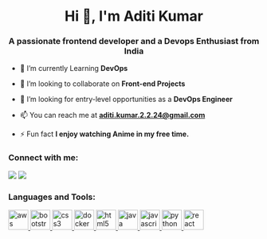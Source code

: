 <h1 align="center">Hi 👋, I'm Aditi Kumar</h1>
<h3 align="center">A passionate frontend developer and a Devops Enthusiast from India</h3>

- 🔭 I’m currently Learning **DevOps**

- 👯 I’m looking to collaborate on **Front-end Projects**

- 🤝 I’m looking for entry-level opportunities as a **DevOps Engineer**

- 📫 You can reach me at **aditi.kumar.2.2.24@gmail.com**

- ⚡ Fun fact **I enjoy watching Anime in my free time.**

<h3 align="left">Connect with me:</h3>
<p align="left">

<a href = "https://www.linkedin.com/in/aditi-kumar02242/"><img src="https://img.icons8.com/fluent/48/000000/linkedin.png"/></a>
<a href = "https://twitter.com/Aditi_K24"><img src="https://img.icons8.com/color/48/null/twitter--v1.png"/></a>

</p>

<h3 align="left">Languages and Tools:</h3>
<p align="left"> <a href="aws.amazon.com" target="_blank" rel="noreferrer"> <img src="raw.githubusercontent.com/devicons/devicon/master/icons/amazonwebservices/amazonwebservices-original-wordmark.svg" alt="aws" width="40" height="40"/> </a> <a href="getbootstrap.com" target="_blank" rel="noreferrer"> <img src="raw.githubusercontent.com/devicons/devicon/master/icons/bootstrap/bootstrap-plain-wordmark.svg" alt="bootstrap" width="40" height="40"/> </a> <a href="www.w3schools.com/css/" target="_blank" rel="noreferrer"> <img src="raw.githubusercontent.com/devicons/devicon/master/icons/css3/css3-original-wordmark.svg" alt="css3" width="40" height="40"/> </a> <a href="www.docker.com/" target="_blank" rel="noreferrer"> <img src="raw.githubusercontent.com/devicons/devicon/master/icons/docker/docker-original-wordmark.svg" alt="docker" width="40" height="40"/> </a> <a href="www.w3.org/html/" target="_blank" rel="noreferrer"> <img src="raw.githubusercontent.com/devicons/devicon/master/icons/html5/html5-original-wordmark.svg" alt="html5" width="40" height="40"/> </a> <a href="www.java.com" target="_blank" rel="noreferrer"> <img src="raw.githubusercontent.com/devicons/devicon/master/icons/java/java-original.svg" alt="java" width="40" height="40"/> </a> <a href="developer.mozilla.org/en-US/docs/Web/JavaScript" target="_blank" rel="noreferrer"> <img src="raw.githubusercontent.com/devicons/devicon/master/icons/javascript/javascript-original.svg" alt="javascript" width="40" height="40"/> </a> <a href="www.python.org" target="_blank" rel="noreferrer"> <img src="raw.githubusercontent.com/devicons/devicon/master/icons/python/python-original.svg" alt="python" width="40" height="40"/> </a> <a href="reactjs.org/" target="_blank" rel="noreferrer"> <img src="raw.githubusercontent.com/devicons/devicon/master/icons/react/react-original-wordmark.svg" alt="react" width="40" height="40"/> </a> </p>

